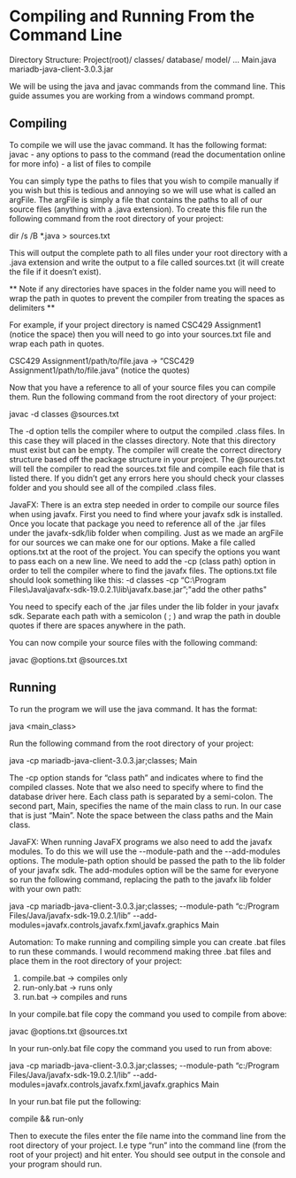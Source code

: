# Compiling and Running From the Command Line

Directory Structure:
Project(root)/
	classes/
	database/
    model/
	…
	Main.java
	mariadb-java-client-3.0.3.jar

We will be using the java and javac commands from the command line. This guide assumes you are working from a windows command prompt.

## Compiling

To compile we will use the javac command. It has the following format:
javac <options> <files>
<options> - any options to pass to the command (read the documentation online for more info)
<files> - a list of files to compile

You can simply type the paths to files that you wish to compile manually if you wish but this is tedious and annoying so we will use what is called an argFile. The argFile is simply a file that contains the paths to all of our source files (anything with a .java extension). To create this file run the following command from the root directory of your project:

dir /s /B *.java > sources.txt

This will output the complete path to all files under your root directory with a .java extension and write the output to a file called sources.txt (it will create the file if it doesn’t exist).

** Note if any directories have spaces in the folder name you will need to wrap the path in quotes to prevent the compiler from treating the spaces as delimiters **

For example, if your project directory is named CSC429 Assignment1 (notice the space) then you will need to go into your sources.txt file and wrap each path in quotes.

CSC429 Assignment1/path/to/file.java -> “CSC429 Assignment1/path/to/file.java” (notice the quotes)

Now that you have a reference to all of your source files you can compile them. Run the following command from the root directory of your project:

javac -d classes @sources.txt

The -d option tells the compiler where to output the compiled .class files. In this case they will placed in the classes directory. Note that this directory must exist but can be empty. The compiler will create the correct directory structure based off the package structure in your project.
The @sources.txt will tell the compiler to read the sources.txt file and compile each file that is listed there.
If you didn’t get any errors here you should check your classes folder and you should see all of the compiled .class files.

JavaFX:
There is an extra step needed in order to compile our source files when using javafx. First you need to find where your javafx sdk is installed. Once you locate that package you need to reference all of the .jar files under the javafx-sdk/lib folder when compiling. Just as we made an argFile for our sources we can make one for our options. Make a file called options.txt at the root of the project. You can specify the options you want to pass each on a new line. We need to add the -cp (class path) option in order to tell the compiler where to find the javafx files. The options.txt file should look something like this:
-d classes
-cp “C:\\Program Files\\Java\\javafx-sdk-19.0.2.1\\lib\\javafx.base.jar”;"add the other paths"

You need to specify each of the .jar files under the lib folder in your javafx sdk. Separate each path with a semicolon ( ; ) and wrap the path in double quotes if there are spaces anywhere in the path.

You can now compile your source files with the following command:

javac @options.txt @sources.txt

## Running

To run the program we will use the java command. It has the format:

java <options> <main_class>

Run the following command from the root directory of your project:

java -cp mariadb-java-client-3.0.3.jar;classes; Main

The -cp option stands for “class path” and indicates where to find the compiled classes. Note that we also need to specify where to find the database driver here. Each class path is separated by a semi-colon.
The second part, Main, specifies the name of the main class to run. In our case that is just “Main”. Note the space between the class paths and the Main class.

JavaFX:
When running JavaFX programs we also need to add the javafx modules. To do this we will use the 
--module-path and the --add-modules options. The module-path option should be passed the path to the lib folder of your javafx sdk. The add-modules option will be the same for everyone so run the following command, replacing the path to the javafx lib folder with your own path:

java -cp mariadb-java-client-3.0.3.jar;classes; --module-path “c:/Program Files/Java/javafx-sdk-19.0.2.1/lib” --add-modules=javafx.controls,javafx.fxml,javafx.graphics Main

Automation:
To make running and compiling simple you can create .bat files to run these commands. I would recommend making three .bat files and place them in the root directory of your project:

1.	compile.bat -> compiles only
2.	run-only.bat -> runs only
3.	run.bat -> compiles and runs

In your compile.bat file copy the command you used to compile from above:

javac @options.txt @sources.txt

In your run-only.bat file copy the command you used to run from above:

java -cp mariadb-java-client-3.0.3.jar;classes; --module-path “c:/Program Files/Java/javafx-sdk-19.0.2.1/lib” --add-modules=javafx.controls,javafx.fxml,javafx.graphics Main

In your run.bat file put the following:

compile && run-only

Then to execute the files enter the file name into the command line from the root directory of your project. I.e type “run” into the command line (from the root of your project) and hit enter. You should see output in the console and your program should run.